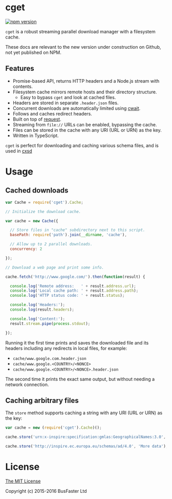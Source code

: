 cget
====

[![npm version](https://img.shields.io/npm/v/cget.svg)](https://www.npmjs.com/package/cget)

`cget` is a robust streaming parallel download manager with a filesystem cache.

These docs are relevant to the new version under construction on Github, not yet published on NPM.

Features
--------

- Promise-based API, returns HTTP headers and a Node.js stream with contents.
- Filesystem cache mirrors remote hosts and their directory structure.
  - Easy to bypass `cget` and look at cached files.
- Headers are stored in separate `.header.json` files.
- Concurrent downloads are automatically limited using [cwait](https://github.com/charto/cwait#readme).
- Follows and caches redirect headers.
- Built on top of [request](https://github.com/request/request).
- Streaming from `file://` URLs can be enabled, bypassing the cache.
- Files can be stored in the cache with any URI (URL or URN) as the key.
- Written in TypeScript.

`cget` is perfect for downloading and caching various schema files,
and is used in [cxsd](https://github.com/charto/cxsd#readme)

Usage
=====

Cached downloads
----------------

```JavaScript
var Cache = require('cget').Cache;

// Initialize the download cache.

var cache = new Cache({

  // Store files in "cache" subdirectory next to this script.
  basePath: require('path').join(__dirname, 'cache'),

  // Allow up to 2 parallel downloads.
  concurrency: 2

});

// Download a web page and print some info.

cache.fetch('http://www.google.com/').then(function(result) {

  console.log('Remote address:   ' + result.address.url);
  console.log('Local cache path: ' + result.address.path);
  console.log('HTTP status code: ' + result.status);

  console.log('Headers:');
  console.log(result.headers);

  console.log('Content:');
  result.stream.pipe(process.stdout);

});
```

Running it the first time prints and saves the downloaded file and its headers including any redirects
in local files, for example:

- `cache/www.google.com.header.json`
- `cache/www.google.<COUNTRY>/<NONCE>`
- `cache/www.google.<COUNTRY>/<NONCE>.header.json`

The second time it prints the exact same output, but without needing a network connection.

Caching arbitrary files
-----------------------

The `store` method supports caching a string with any URI (URL or URN) as the key:

```JavaScript
var cache = new (require('cget').Cache)();

cache.store('urn:x-inspire:specification:gmlas:GeographicalNames:3.0', 'Some data');

cache.store('http://inspire.ec.europa.eu/schemas/ad/4.0', 'More data');
```

License
=======

[The MIT License](https://raw.githubusercontent.com/charto/cget/master/LICENSE)

Copyright (c) 2015-2016 BusFaster Ltd
